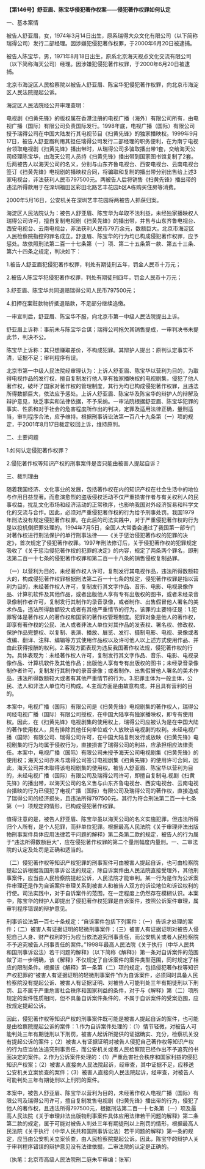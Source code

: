 **【第146号】舒亚眉、陈宝华侵犯著作权案——侵犯著作权罪如何认定**

一、基本案情

被告人舒亚眉，女，1974年3月14日出生，原系瑞得大众文化有限公司（以下简称瑞得公司）发行二部经理。因涉嫌犯侵犯著作权罪，于2000年6月20日被逮捕。

被告人陈宝华，男，1971年8月18日出生，原系北京海天视点文化交流有限公司（以下简称海天公司）经理。因涉嫌犯侵犯著作权罪，于2000年6月20日被逮捕。

北京市海淀区人民检察院以被告人舒亚眉、陈宝华犯侵犯著作权罪，向北京市海淀区人民法院提起公诉。

海淀区人民法院经公开审理查明：

电视剧《扫黄先锋》的版权属在香港注册的电视广播（海外）有限公司所有，由电视广播（国际）有限公司负责国际发行。1998年底，电视广播（国际）有限公司授予瑞得公司在中国大陆发行其电视节目《扫黄先锋》的独家播映权。1999年9月17日，被告人舒亚眉利用其担任瑞得公司发行二部经理的职务便利，在为南宁电视台领取电视剧《扫黄先锋》播出带时，从瑞得公司多骗取播出带1套，交给海天公司经理陈宝华，由海天公司人员持《扫黄先锋》播出带到国家图书馆复制了2套。后两被告人以海天公司的名义，分别与山东齐鲁电视台、西安电视台、云南电视台签订《扫黄先锋》电视剧的播映权合同，将骗取和复制的播出带分别出售给上述3家电视台，非法获利人民币797500元。两被告人后将销售《扫黄先锋》播出带的违法所得款用于在深圳福田区彩田北路艺丰花园b区A栋购买住房等消费。

2000年5月16日，公安机关在深圳艺丰花园将两被告人抓获归案。

海淀区人民法院认为：被告人舒亚眉、陈宝华为牟取不法利益，未经独家播映权人瑞得公司许可，擅自复制电视剧《扫黄先锋》的播出带，并售与山东齐鲁电视台、西安电视台、云南电视台，非法获利人民币79万余元，数额巨大。北京市海淀区人民检察院指控的罪名成立。舒亚眉、陈宝华的行为均已构成侵犯著作权罪，应予惩处。故依照刑法第二百一十七条第（一）项、第二十五条第一款、第五十三条、第六十四条之规定，判决如下：

1.被告人舒亚眉犯侵犯著作权罪，判处有期徒刑五年，罚金人民币十万元；

2.被告人陈宝华犯侵犯著作权罪，判处有期徒刑四年，罚金人民币十万元；

3.舒亚眉、陈宝华共同退赔瑞得公司人民币797500元；

4.扣押在案赃款物折抵退赔款，不足部分继续追缴。

一审宣判后，舒亚眉、陈宝华不服，向北京市第一中级人民法院提出上诉。

舒亚眉上诉称：事前未与陈宝华合谋；瑞得公司拖欠其销售提成，一审判决书未提此节，判决不公。

陈宝华上诉称：其只想赚取差价，不构成犯罪。其辩护人提出：原判认定事实不清，证据不足；审判程序有误。

北京市第一中级人民法院经审理认为：上诉人舒亚眉、陈宝华以营利为目的，为取得电视作品的发行权，擅自复制发行他人享有独家播映权的电视剧集，侵犯了他人著作权，破坏了国家对著作权的管理制度，其行为均已构成侵犯著作权罪，且违法所得数额巨大，依法应予惩处。上诉人舒亚眉、陈宝华及陈宝华的辩护人的辩解及辩护意见，缺乏事实和法律依据，不予采纳。一审法院根据舒亚眉、陈宝华犯罪的事实、性质和对于社会的危害程度所作出的判决，定罪及适用法律正确，量刑适当，审判程序合法，应予维持。根据刑事诉讼法第一百八十九条第（一）项的规定，于2001年8月17日裁定驳回上诉，维持原判。

二、主要问题

1.如何认定侵犯著作权罪？

2.侵犯著作权等知识产权的刑事案件是否只能由被害人提起自诉？

三、裁判理由

随着我国经济、文化事业的发展，包括著作权在内的知识产权在社会生活中的地位与作用日益显著。而愈演愈烈的盗版侵权活动不仅严重损害作者与有关权利人的民事权益，扰乱文化市场和经济活动的正常秩序，也影响我国对外经济贸易和科学文化的交流与合作。因此，必须对严重侵犯著作权的行为给予刑事处罚。我国1979年刑法没有规定侵犯著作权罪。在此后的司法实践中，对于严重侵犯著作权的行为是以投机倒把罪处理的。1994年7月5日，全国人大常委会通过了我国第一部专门对著作权进行刑法保护的单行刑事法律——《关于惩治侵犯著作权的犯罪的决定》，首次规定了侵犯著作权罪。1997年刑法修订后，关于侵犯著作权的犯罪规定吸收了《关于惩治侵犯著作权的犯罪的决定》的内容，规定了两条两个罪名，即刑法第二百一十七条的侵犯著作权罪和第二百一十八条的销售侵权复制品罪。

（一）以营利为目的，未经著作权人许可，复制发行其电视作品，违法所得数额较大的，构成侵犯著作权罪根据刑法第二百一十七条的规定，侵犯著作权罪是指以营利为目的，未经著作权人许可，复制发行其文字作品、音乐、电影、电视录像作品、计算机软件及其他作品，或者出版他人享有专有出版权的图书，或者未经录音录像制作者许可，复制发行其制作的录音录像，或者制作、出售假冒他人署名的美术作品，违法所得数额较大或者有其他严重情节的行为。该罪的主要特征是：1.犯罪客体是著作权人的著作权和国家的著作权管理制度。犯罪对象是他人的著作权，即享有著作权的公民、法人或者非法人单位对其作品的发表权、署名权、修改权、保护作品完整权、以复制、表演、播放、展览、发行、摄制电影、电视、录像或者改编、翻译、注释、编辑等方式使用作品权以及许可他人以上述方式使用作品、并由此获得报酬的权利。2.客观方面表现为违反我国著作权法规，侵犯著作权的行为。具体表现为：未经著作权人许可，复制发行其文字作品、音乐、电影、电视录像作品、计算机软件及其他作品；出版他人享有专有出版权的图书；未经录音录像制作者许可，复制发行其制作的录音录像；或者制作、出售假冒他人署名的美术作品，违法所得数额较大或者有其他严重情节的行为。3.犯罪主体为一般主体，公民、法人和非法人单位均可构成。4.主观方面是由故意构成，并且具有营利的目的。

本案中，电视广播（国际）有限公司是《扫黄先锋》电视剧集的著作权人，瑞得公司经电视广播（国际）有限公司授权，在中国大陆享有独家播映权，即专有使用权。因此，在《扫黄先锋》电视剧集的使用权上，瑞得公司应被认为是在中国大陆的著作使用权人，具有排除其他任何单位或个人放映该电视剧的权利。未经电视广播（国际）有限公司、瑞得公司许可，在中国大陆复制发行或放映《扫黄先锋》电视剧集的行为均属于侵权行为，直接损害了瑞得公司的利益，应承担相应法律责任。本案中，电视广播（国际）有限公司未授予海天公司电视剧集《扫黄先锋》的使用权；海天公司亦未与瑞得公司签订电视剧集《扫黄先锋》的使用许可合同，因此，海天公司并未取得该电视剧集的使用权。被告人舒亚眉、陈宝华以营利为目的，未经电视广播（国际）有限公司及瑞得公司许可，即擅自复制电.视剧《扫黄先锋》的播出带，以海天公司的名义售与山东齐鲁电视台、西安电视台、云南电视台播映的行为已侵犯了电视广播（国际）有限公司及瑞得公司的著作权，直接造成了瑞得公司的经济损失，且违法所得797500元。其行为符合刑法第二百一十七条第（一）项规定的情形，已构成侵犯著作权罪。

值得注意的是，被告人舒亚眉、陈宝华虽以海天公司的名义实施犯罪，但违法所得归个人所有，是个人犯罪，而非单位犯罪。根据最高人民法院《关于审理非法出版物刑事案件具体应用法律若干问题的解释》第二条第二款的规定，被告人的行为属于“违法所得数额巨大”，应在侵犯著作权罪的第二个量刑幅度内量刑。一、二审法院的认定及处罚是正确和适当的。

（二）侵犯著作权等知识产权犯罪的刑事案件可由被害人提起自诉，也可由检察院提起公诉根据我国刑事诉讼法的规定，除自诉案件由人民法院直接受理外，其他刑事案件，应当由人民检察院提起公诉，人民法院才能审判。某一行为是作为公诉案件审理还是作为自诉案件审理关系到被害人和被告人双方的诉讼地位和诉讼权利的行使。司法实践中，对于自诉案件的范围，在一定程度上仍然存在模糊认识。本案中，陈宝华的辩护人即提出了侵犯著作权犯罪是自诉案件，按照公诉案件审理，属审判程序错误的辩护意见。

刑事诉讼法第一百七十条规定：“自诉案件包括下列案件：（一）告诉才处理的案件；（二）被害人有证据证明的轻微刑事案件；（三）被害人有证据证明对被告人侵犯自己人身、财产权利的行为应当依法追究刑事责任，而公安机关或者人民检察院不予追究被告人刑事责任的案件。”1998年最高人民法院《关于执行（中华人民共和国刑事诉讼法）若干问题的解释》（以下简称《解释》）第一条对自诉案件的范围做了进一步明确，该《解释》不仅规定了自诉案件的案件类型范围，同时规定了相应的限制条件。根据该《解释》第一条第（二）项的规定，包括侵犯著作权等知识产权犯罪的“被害人有证据证明的轻微刑事案件”作为自诉案件，必须同时具备人民检察院没有提起公诉、被害人有证据证明、对被告人可能判处三年有期徒刑以下刑罚、且不属于严重危害社会秩序和国家利益的条件，对于与《解释》第（二）项所规定的案件性质相同，但不具备自诉案件条件的，不属于自诉案件的受案范围，应按规定提起公诉。

因此，侵犯著作权等知识产权的刑事案件既可能是被害人提起自诉的案件，也可能是由检察院提起公诉的案件：1.作为自诉案件处理的：（1）情节轻微，对被告人可能判处三年有期徒刑以下刑罚，被害人起诉所提供的证据确实、充分，检察机关没有提起公诉的案件；（2）被害人有证据证明对被告人侵犯自己著作权等知识产权的行为应当依法追究刑事责任，而公安机关或者人民检察院已经作出不予追究的书面决定的案件。2.作为公诉案件处理的：（1）严重危害社会秩序和国家利益的侵犯知识产权案；（2）被害人直接向人民法院起诉，经审查，其中证据不足，应移送公安机关立案侦查的案件；（3）被害人直接向人民法院起诉，经审查，对被告人可能判处三年有期徒刑以上刑罚的案件。

本案中，被告人舒亚眉、陈宝华以营利为目的，未经著作权人电视广播（国际）有限公司及瑞得公司许可，擅自复制发售电视剧《扫黄先锋》播出带的行为，侵犯了他人的著作权，且违法所得797500元，根据刑法第二百一十七条第（一）项及最高人民法院《关于审理非法出版物刑事案件具体应用法律若干问题的解释》第二条第二款的规定，属于可能对被告人判处三年有期徒刑以上刑罚的情形，根据最高人民法院《关于执行（中华人民共和国刑事诉讼法）若干问题的解释》第一条的规定，应当由公安机关立案侦查，由人民检察院提起公诉。因此，陈宝华的辩护人关于审判程序错误的辩护意见没有法律依据，二审法院的认定是正确的。

（执笔：北京市高级人民法院刑二庭朱平审编：张军）